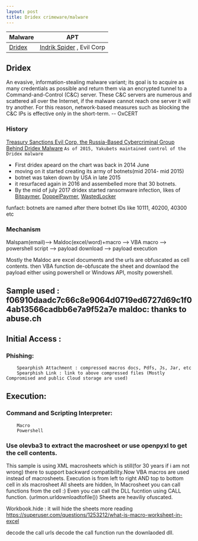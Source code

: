 ```yaml
---
layout: post
title: Dridex crimeware/malware
---
```


| Malware | APT |
|-------|--------|
| [Dridex](https://malpedia.caad.fkie.fraunhofer.de/details/win.dridex) | [Indrik Spider](https://malpedia.caad.fkie.fraunhofer.de/actor/indrik_spider) , Evil Corp|

## Dridex
An evasive, information-stealing malware variant; its goal is to acquire as many credentials as possible and return them via an encrypted tunnel to a Command-and-Control (C&C) server. These C&C servers are numerous and scattered all over the Internet, if the malware cannot reach one server it will try another. For this reason, network-based measures such as blocking the C&C IPs is effective only in the short-term. -- OxCERT


### History 
[Treasury Sanctions Evil Corp, the Russia-Based Cybercriminal Group Behind Dridex Malware](https://home.treasury.gov/news/press-releases/sm845)
```As of 2015, Yakubets maintained control of the Dridex malware```

 * First dridex apeard on the chart was back in 2014 June
 * moving on it started creating its army of botnets(mid 2014- mid 2015)
 * botnet was taken down by USA in late 2015
 * it resurfaced again in 2016 and assembelled more that 30 botnets.
 * By the mid of july 2017 dridex started ransomware infection, likes of [Bitpaymer](https://malpedia.caad.fkie.fraunhofer.de/details/win.friedex), [DoppelPaymer](https://malpedia.caad.fkie.fraunhofer.de/details/win.doppelpaymer), [WastedLocker](https://malpedia.caad.fkie.fraunhofer.de/details/win.wastedlocker)

funfact: botnets are named after there botnet IDs like 10111, 40200, 40300 etc


### Mechanism

Malspam(email)--> Maldoc(excel/word)+macro --> VBA macro --> powershell script --> payload download --> payload execution

Mostly the Maldoc are excel documents and the urls are obfuscated as cell contents. then VBA function de-obfuscate the sheet and downlaod the payload either using powershell or Windows API, moslty powershell.

## Sample used : f06910daadc7c66c8e9064d0719ed6727d69c1f04ab13566cadbb6e7a9f52a7e maldoc: thanks to abuse.ch

## Initial Access :
###    Phishing:
        Spearphish Attachment : compressed macros docs, Pdfs, Js, Jar, etc
        Spearphish Link : link to above compressed files (Mostly Compromised and public Cloud storage are used)


## Execution:
###    Command and Scripting Interpreter:
        Macro
        Powershell
        
### Use olevba3 to extract the macrosheet or use openpyxl to get the cell contents.

This sample is using XML macrosheets which is still(for 30 years if i am not wrong) there to support backward compatibility.Now VBA macros are used instead of macrosheets.
Execution is from left to right AND top to bottom cell in xls macrosheet
All sheets are hidden, 
In Macrosheet you can call functions from the cell :)
Even you can call the DLL fucntion using CALL function. (urlmon.urldownloadtofile())
Sheets are heaviliy ofuscated.

Workbook.hide : it will hide the sheets 
more reading https://superuser.com/questions/1253212/what-is-macro-worksheet-in-excel 

decode the call urls
decode the call function
run the downlaoded dll.

